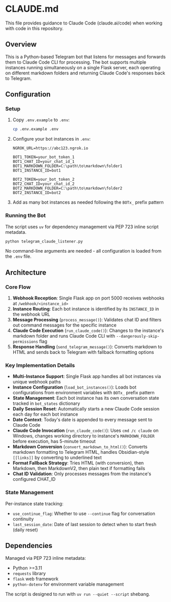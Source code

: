 # CLAUDE.md

This file provides guidance to Claude Code (claude.ai/code) when working with code in this repository.

## Overview

This is a Python-based Telegram bot that listens for messages and forwards them to Claude Code CLI for processing. The bot supports multiple instances running simultaneously on a single Flask server, each operating on different markdown folders and returning Claude Code's responses back to Telegram.

## Configuration

### Setup

1. Copy `.env.example` to `.env`:
   ```bash
   cp .env.example .env
   ```

2. Configure your bot instances in `.env`:
   ```env
   NGROK_URL=https://abc123.ngrok.io

   BOT1_TOKEN=your_bot_token_1
   BOT1_CHAT_ID=your_chat_id_1
   BOT1_MARKDOWN_FOLDER=C:\path\to\markdown\folder1
   BOT1_INSTANCE_ID=bot1

   BOT2_TOKEN=your_bot_token_2
   BOT2_CHAT_ID=your_chat_id_2
   BOT2_MARKDOWN_FOLDER=C:\path\to\markdown\folder2
   BOT2_INSTANCE_ID=bot2
   ```

3. Add as many bot instances as needed following the `BOTx_` prefix pattern

### Running the Bot

The script uses `uv` for dependency management via PEP 723 inline script metadata.

```bash
python telegram_claude_listener.py
```

No command-line arguments are needed - all configuration is loaded from the `.env` file.

## Architecture

### Core Flow
1. **Webhook Reception**: Single Flask app on port 5000 receives webhooks at `/webhook/<instance_id>`
2. **Instance Routing**: Each bot instance is identified by its `INSTANCE_ID` in the webhook URL
3. **Message Processing** (`process_message()`): Validates chat ID and filters out command messages for the specific instance
4. **Claude Code Execution** (`run_claude_code()`): Changes to the instance's markdown folder and runs Claude Code CLI with `--dangerously-skip-permissions` flag
5. **Response Handling** (`send_telegram_message()`): Converts markdown to HTML and sends back to Telegram with fallback formatting options

### Key Implementation Details

- **Multi-Instance Support**: Single Flask app handles all bot instances via unique webhook paths
- **Instance Configuration** (`load_bot_instances()`): Loads bot configurations from environment variables with `BOTx_` prefix pattern
- **State Management**: Each bot instance has its own conversation state tracked in `bot_states` dictionary
- **Daily Session Reset**: Automatically starts a new Claude Code session each day for each bot instance
- **Date Context**: Today's date is appended to every message sent to Claude Code
- **Claude Code Invocation** (`run_claude_code()`): Uses `cmd /c claude` on Windows, changes working directory to instance's `MARKDOWN_FOLDER` before execution, has 5-minute timeout
- **Markdown Conversion** (`convert_markdown_to_html()`): Converts markdown formatting to Telegram HTML, handles Obsidian-style `[[links]]` by converting to underlined text
- **Format Fallback Strategy**: Tries HTML (with conversion), then Markdown, then MarkdownV2, then plain text if formatting fails
- **Chat ID Validation**: Only processes messages from the instance's configured CHAT_ID

### State Management

Per-instance state tracking:
- `use_continue_flag`: Whether to use `--continue` flag for conversation continuity
- `last_session_date`: Date of last session to detect when to start fresh (daily reset)

## Dependencies

Managed via PEP 723 inline metadata:
- Python >=3.11
- `requests` library
- `flask` web framework
- `python-dotenv` for environment variable management

The script is designed to run with `uv run --quiet --script` shebang.

